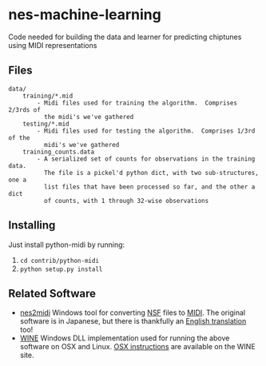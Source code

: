 nes-machine-learning
====================

Code needed for building the data and learner for predicting chiptunes using
MIDI representations

Files
-----

    data/
        training/*.mid
            - Midi files used for training the algorithm.  Comprises 2/3rds of
              the midi's we've gathered
        testing/*.mid
            - Midi files used for testing the algorithm.  Comprises 1/3rd of the
              midi's we've gathered
        training_counts.data
            - A serialized set of counts for observations in the training data.
              The file is a pickel'd python dict, with two sub-structures, one a
              list files that have been processed so far, and the other a dict
              of counts, with 1 through 32-wise observations


Installing
----------

Just install python-midi by running:

 1.  `cd contrib/python-midi`
 2.  `python setup.py install`


Related Software
----------------

 *  [nes2midi](http://gigo.retrogames.com/)
    Windows tool for converting [NSF](http://en.wikipedia.org/wiki/NES_Sound_Format) files to [MIDI](http://en.wikipedia.org/wiki/MIDI).  The original software is in Japanese, but there is thankfully an [English translation](http://www.neshq.com/nsf/nsf2mid-0.131-eng.zip) too!
 *  [WINE](http://www.winehq.org/)
    Windows DLL implementation used for running the above software on OSX and Linux. [OSX instructions](http://wiki.winehq.org/MacOSX) are available on the WINE site.
